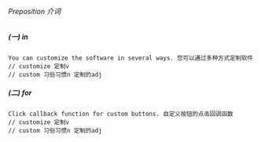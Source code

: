 ###### Preposition 介词

##### (一) in

```
You can customize the software in several ways. 您可以通过多种方式定制软件
// customize 定制v
// custom 习俗习惯n 定制的adj
```

##### (二) for

```
Click callback function for custom buttons. 自定义按钮的点击回调函数
// customize 定制v
// custom 习俗习惯n 定制的adj
```
